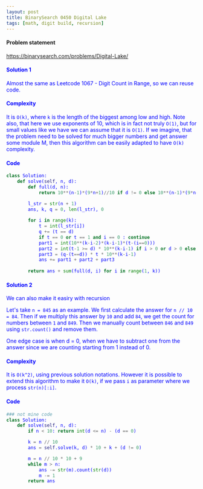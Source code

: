 ```yaml
---
layout: post
title: BinarySearch 0450 Digital Lake
tags: [math, digit build, recursion]
---
```


#### Problem statement

<a href="https://binarysearch.com/problems/Digital-Lake/"> <font color = blue>https://binarysearch.com/problems/Digital-Lake/

#### Solution 1
Almost the same as Leetcode 1067 - Digit Count in Range, so we can reuse code.

#### Complexity
It is `O(k)`, where `k` is the length of the biggest among low and high. Note also, that here we use exponents of 10, which is in fact not truly `O(1)`, but for small values like we have we can assume that it is `O(1)`. If we imagine, that the problem need to be solved for much bigger numbers and get answer some module M, then this algorithm can be easily adapted to have `O(k)` complexity.

#### Code
```python
class Solution:
    def solve(self, n, d):
        def full(d, n):
            return 10**(n-1)*(9*n+1)//10 if d != 0 else 10**(n-1)*(9*n-9)//10

        l_str = str(n + 1)
        ans, k, q = 0, len(l_str), 0
        
        for i in range(k):
            t = int(l_str[i])
            q += (t == d)
            if t == 0 or t == 1 and i == 0 : continue
            part1 = int(10**(k-i-2)*(k-i-1)*(t-(i==0)))
            part2 = int(t-1 >= d) * 10**(k-i-1) if i > 0 or d > 0 else 0
            part3 = (q-(t==d)) * t * 10**(k-i-1)
            ans += part1 + part2 + part3
    
        return ans + sum(full(d, i) for i in range(1, k))
```

#### Solution 2
We can also make it easiry with recursion

Let's take `n = 845` as an example. We first calculate the answer for `n // 10 = 84`. Then if we multiply this answer by `10` and add `84`, we get the count for numbers between `1` and `849`. Then we manually count between `846` and `849` using `str.count()` and remove them.

One edge case is when d = 0, when we have to subtract one from the answer since we are counting starting from 1 instead of 0.

#### Complexity
It is `O(k^2)`, using previous solution notations. However it is possible to extend this algorithm to make it `O(k)`, if we pass `i` as parameter where we process `str(n)[:i]`.

#### Code
```python
### not mine code
class Solution:
    def solve(self, n, d):
        if n < 10: return int(d <= n) - (d == 0)

        k = n // 10
        ans = self.solve(k, d) * 10 + k + (d != 0)

        m = n // 10 * 10 + 9
        while m > n:
            ans -= str(m).count(str(d))
            m -= 1
        return ans
```